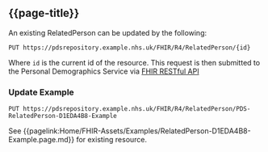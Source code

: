 ## {{page-title}}

An existing RelatedPerson can be updated by the following:

```
PUT https://pdsrepository.example.nhs.uk/FHIR/R4/RelatedPerson/{id}
```

Where `id` is the current id of the resource. This request is then submitted to the Personal Demographics Service via [FHIR RESTful API](https://hl7.org/fhir/R4/http.html)  


### Update Example

```
PUT https://pdsrepository.example.nhs.uk/FHIR/R4/RelatedPerson/PDS-RelatedPerson-D1EDA4B8-Example
```

See {{pagelink:Home/FHIR-Assets/Examples/RelatedPerson-D1EDA4B8-Example.page.md}} for existing resource.